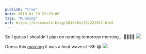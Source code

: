 ```yaml
---
publish: "true"
date: 2019-01-29 22:29:00
tags: "Running"
url: https://ericmwalk.blog/2019/01/29/222937.html
---
```


So I guess I shouldn't plan on running tomorrow morning... 🤔🏃‍♂️🥶
![](https://ericmwalk.blog/uploads/2022/4c6dbd3d1f.jpg)

Guess this [morning](https://www.strava.com/activities/2110919424) it was a heat wave at -8F 😂
![](https://ericmwalk.blog/uploads/2022/0695301fee.jpg)